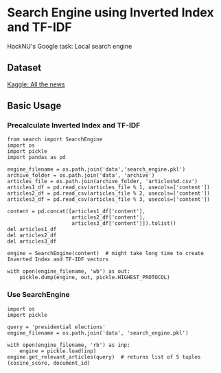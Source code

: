 # Search Engine using Inverted Index and TF-IDF  
HackNU's Google task: Local search engine

## Dataset  
[Kaggle: All the news](https://www.kaggle.com/snapcrack/all-the-news)

## Basic Usage  
### Precalculate Inverted Index and TF-IDF
```
from search import SearchEngine
import os
import pickle
import pandas as pd

engine_filename = os.path.join('data','search_engine.pkl')
archive_folder = os.path.join('data', 'archive')
articles_file = os.path.join(archive_folder, 'articles%d.csv')
articles1_df = pd.read_csv(articles_file % 1, usecols=['content'])
articles2_df = pd.read_csv(articles_file % 2, usecols=['content'])
articles3_df = pd.read_csv(articles_file % 3, usecols=['content'])

content = pd.concat([articles1_df['content'],
                     articles2_df['content'],
                     articles3_df['content']]).tolist()
del articles1_df
del articles2_df
del articles3_df

engine = SearchEngine(content)  # might take long time to create Inverted Index and TF-IDF vectors

with open(engine_filename, 'wb') as out:
    pickle.dump(engine, out, pickle.HIGHEST_PROTOCOL)
```

### Use SearchEngine
```
import os
import pickle

query = 'presidential elections'
engine_filename = os.path.join('data', 'search_engine.pkl')

with open(engine_filename, 'rb') as inp:
    engine = pickle.load(inp)
engine.get_relevant_articles(query)  # returns list of 5 tuples (cosine_score, document_id)
```
